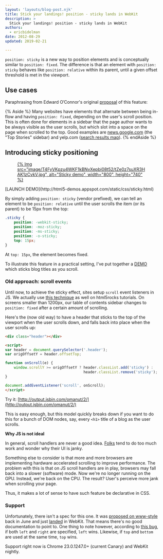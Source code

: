 ```yaml
---
layout: 'layouts/blog-post.njk'
title: Stick your landings! position - sticky lands in WebKit
description: >
  Stick your landings! position - sticky lands in WebKit
authors:
  - ericbidelman
date: 2012-08-29
updated: 2019-02-21

---
```


`position: sticky` is a new way to position elements and is conceptually similar to `position: fixed`. The difference is that an element with `position: sticky` behaves like `position: relative`  within its parent, until a given offset threshold is met in the viewport.

## Use cases

Paraphrasing from Edward O’Connor's original [proposal](http://lists.w3.org/Archives/Public/www-style/2012Jun/0627.html) of this feature:

{% Aside %}
Many websites have elements that alternate between being in-flow and having `position: fixed`, depending on the user's scroll position. This is often done for elements in a sidebar that the page author wants to be always visible as the user scrolls, but which slot into a space on the page when scrolled to the top. Good examples are [news.google.com](https://news.google.com/) (the "Top Stories" sidebar) and yelp.com ([search results map](https://www.yelp.com/search?find_desc=restaurants&find_loc=San+Francisco%2C+CA&ns=1)).
{% endAside %}

## Introducing sticky positioning

<figure>
<a href="http://html5-demos.appspot.com/static/css/sticky.html" target="_blank">{% Img src="image/T4FyVKpzu4WKF1kBNvXepbi08t52/tZe0z7suXR3HAK1zCvkV.jpg", alt="Sticky demo", width="800", height="740" %}</a>
</figure>
[LAUNCH DEMO](http://html5-demos.appspot.com/static/css/sticky.html)

By simply adding `position: sticky` (vendor prefixed), we can tell an element to be `position: relative` until the user scrolls the item (or its parent) to be 15px from the top:

```css
.sticky {
    position: -webkit-sticky;
    position: -moz-sticky;
    position: -ms-sticky;
    position: -o-sticky;
    top: 15px;
}
```

At `top: 15px`, the element becomes fixed.

To illustrate this feature in a practical setting, I've put together a [DEMO](http://html5-demos.appspot.com/static/css/sticky.html) which sticks blog titles as you scroll.

### Old approach: scroll events

Until now, to achieve the sticky effect, sites setup `scroll` event listeners in JS. We actually use [this technique](https://github.com/html5rocks/www.html5rocks.com/blob/a8b383c59a5aceb5ae4588809adc4094ee767349/templates/base.html#L417) as well on html5rocks tutorials. On screens smaller than 1200px, our table of contents sidebar changes to `position: fixed` after a certain amount of scrolling.

Here's the (now old way) to have a header that sticks to the top of the viewport when the user scrolls down, and falls back into place when the user scrolls up:


```html
<div class="header"></div>

<script>
var header = document.querySelector('.header');
var origOffsetY = header.offsetTop;

function onScroll(e) {
    window.scrollY >= origOffsetY ? header.classList.add('sticky') :
                                    header.classList.remove('sticky');
}

document.addEventListener('scroll', onScroll);
</script>
```


Try it: [http://output.jsbin.com/omanut/2/](http://output.jsbin.com/omanut/2/)

This is easy enough, but this model quickly breaks down if you want to do
this for a bunch of DOM nodes, say, every `<h1>` title of a blog as the user scrolls.

**Why JS is not ideal**

In general, scroll handlers are never a good idea. [Folks](https://johnresig.com/blog/learning-from-twitter/) tend to do too much work and wonder why their UI is janky.

Something else to consider is that more and more browsers are implementing hardware accelerated scrolling to improve performance. The problem with this is that on JS scroll handlers are in play, browsers may fall back into a slower (software) mode. Now we're no longer running on the GPU. Instead, we're back on the CPU. The result? User's perceive more jank when scrolling your page.

Thus, it makes a lot of sense to have such feature be declarative in CSS.


### Support

Unfortunately, there isn't a spec for this one. It was [proposed on www-style](http://lists.w3.org/Archives/Public/www-style/2012Jun/0627.html) back in June and just [landed](https://trac.webkit.org/changeset/126774/webkit) in WebKit. That means there's no good documentation to point to. One thing to note however, according to [this bug](https://bugs.webkit.org/show_bug.cgi?id=95146), if both `left` and `right` are specified, `left` wins. Likewise, if `top` and `bottom` are used at the same time, `top` wins.

Support right now is Chrome 23.0.1247.0+ (current Canary) and WebKit nightly.


